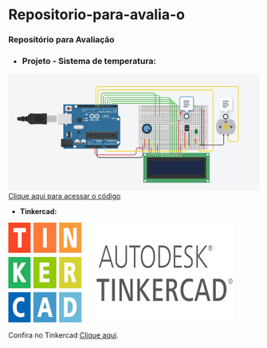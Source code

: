 # Repositorio-para-avalia-o


<b><h3>Repositório para Avaliação</h3></b>

<b><h3>  <ul>
<li> Projeto - Sistema de temperatura:</ul> </h3></b>
 
 
 
<img src="sensordetemperatura.PNG">
<br>
<a href = "reposit_rio_para_avalia_o_sensor_de_temperatura1.ino"> Clique aqui para acessar o código</a>
<br> 

<b><ul>
 <li>Tinkercad:</ul></b>

<img src="tinkercad.jpg" height="200" width="450">

<p>Confira no Tinkercad <a href="https://www.tinkercad.com/things/iwm72tNDTgn-atividade-avaliacao-sensor-de-temperatura/editel?sharecode=P9Ww8AX0dAt2UR-tVdPyi5m0ntXfwZrZE-5V5mucG20" target="_blank">Clique aqui</a>.</p>
<br>


